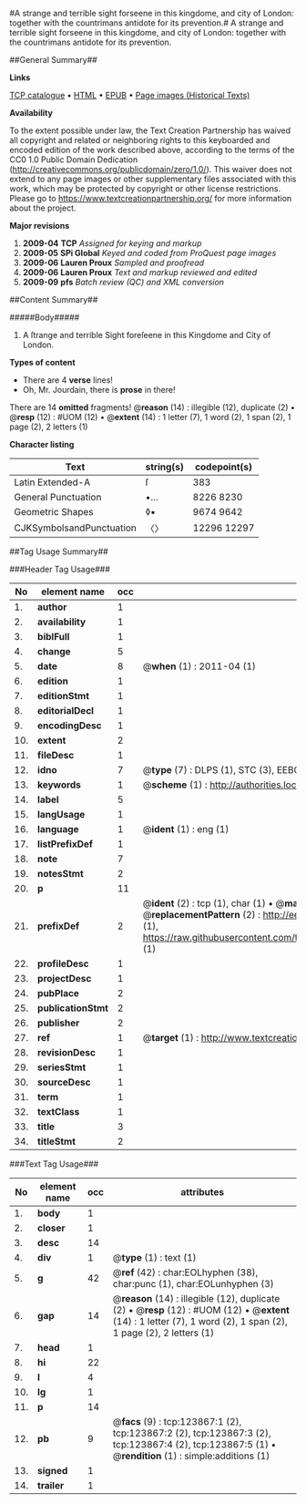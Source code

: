 #A strange and terrible sight forseene in this kingdome, and city of London: together with the countrimans antidote for its prevention.#
A strange and terrible sight forseene in this kingdome, and city of London: together with the countrimans antidote for its prevention.

##General Summary##

**Links**

[TCP catalogue](http://www.ota.ox.ac.uk/tcp/)  • 
[HTML](http://tei.it.ox.ac.uk/tcp/Texts-HTML/free/A87/A87482.html)  • 
[EPUB](http://tei.it.ox.ac.uk/tcp/Texts-EPUB/free/A87/A87482.epub) • 
[Page images (Historical Texts)](https://historicaltexts.jisc.ac.uk/eebo-99871456e)

**Availability**

To the extent possible under law, the Text Creation Partnership has waived all copyright and related or neighboring rights to this keyboarded and encoded edition of the work described above, according to the terms of the CC0 1.0 Public Domain Dedication (http://creativecommons.org/publicdomain/zero/1.0/). This waiver does not extend to any page images or other supplementary files associated with this work, which may be protected by copyright or other license restrictions. Please go to https://www.textcreationpartnership.org/ for more information about the project.

**Major revisions**

1. __2009-04__ __TCP__ *Assigned for keying and markup*
1. __2009-05__ __SPi Global__ *Keyed and coded from ProQuest page images*
1. __2009-06__ __Lauren Proux__ *Sampled and proofread*
1. __2009-06__ __Lauren Proux__ *Text and markup reviewed and edited*
1. __2009-09__ __pfs__ *Batch review (QC) and XML conversion*

##Content Summary##

#####Body#####

1. A ſtrange and terrible Sight foreſeene in this Kingdome and City of London.

**Types of content**

  * There are 4 **verse** lines!
  * Oh, Mr. Jourdain, there is **prose** in there!

There are 14 **omitted** fragments! 
 @__reason__ (14) : illegible (12), duplicate (2)  •  @__resp__ (12) : #UOM (12)  •  @__extent__ (14) : 1 letter (7), 1 word (2), 1 span (2), 1 page (2), 2 letters (1)

**Character listing**


|Text|string(s)|codepoint(s)|
|---|---|---|
|Latin Extended-A|ſ|383|
|General Punctuation|•…|8226 8230|
|Geometric Shapes|◊▪|9674 9642|
|CJKSymbolsandPunctuation|〈〉|12296 12297|

##Tag Usage Summary##

###Header Tag Usage###

|No|element name|occ|attributes|
|---|---|---|---|
|1.|__author__|1||
|2.|__availability__|1||
|3.|__biblFull__|1||
|4.|__change__|5||
|5.|__date__|8| @__when__ (1) : 2011-04 (1)|
|6.|__edition__|1||
|7.|__editionStmt__|1||
|8.|__editorialDecl__|1||
|9.|__encodingDesc__|1||
|10.|__extent__|2||
|11.|__fileDesc__|1||
|12.|__idno__|7| @__type__ (7) : DLPS (1), STC (3), EEBO-CITATION (1), PROQUEST (1), VID (1)|
|13.|__keywords__|1| @__scheme__ (1) : http://authorities.loc.gov/ (1)|
|14.|__label__|5||
|15.|__langUsage__|1||
|16.|__language__|1| @__ident__ (1) : eng (1)|
|17.|__listPrefixDef__|1||
|18.|__note__|7||
|19.|__notesStmt__|2||
|20.|__p__|11||
|21.|__prefixDef__|2| @__ident__ (2) : tcp (1), char (1)  •  @__matchPattern__ (2) : ([0-9\-]+):([0-9IVX]+) (1), (.+) (1)  •  @__replacementPattern__ (2) : http://eebo.chadwyck.com/downloadtiff?vid=$1&page=$2 (1), https://raw.githubusercontent.com/textcreationpartnership/Texts/master/tcpchars.xml#$1 (1)|
|22.|__profileDesc__|1||
|23.|__projectDesc__|1||
|24.|__pubPlace__|2||
|25.|__publicationStmt__|2||
|26.|__publisher__|2||
|27.|__ref__|1| @__target__ (1) : http://www.textcreationpartnership.org/docs/. (1)|
|28.|__revisionDesc__|1||
|29.|__seriesStmt__|1||
|30.|__sourceDesc__|1||
|31.|__term__|1||
|32.|__textClass__|1||
|33.|__title__|3||
|34.|__titleStmt__|2||


###Text Tag Usage###

|No|element name|occ|attributes|
|---|---|---|---|
|1.|__body__|1||
|2.|__closer__|1||
|3.|__desc__|14||
|4.|__div__|1| @__type__ (1) : text (1)|
|5.|__g__|42| @__ref__ (42) : char:EOLhyphen (38), char:punc (1), char:EOLunhyphen (3)|
|6.|__gap__|14| @__reason__ (14) : illegible (12), duplicate (2)  •  @__resp__ (12) : #UOM (12)  •  @__extent__ (14) : 1 letter (7), 1 word (2), 1 span (2), 1 page (2), 2 letters (1)|
|7.|__head__|1||
|8.|__hi__|22||
|9.|__l__|4||
|10.|__lg__|1||
|11.|__p__|14||
|12.|__pb__|9| @__facs__ (9) : tcp:123867:1 (2), tcp:123867:2 (2), tcp:123867:3 (2), tcp:123867:4 (2), tcp:123867:5 (1)  •  @__rendition__ (1) : simple:additions (1)|
|13.|__signed__|1||
|14.|__trailer__|1||
